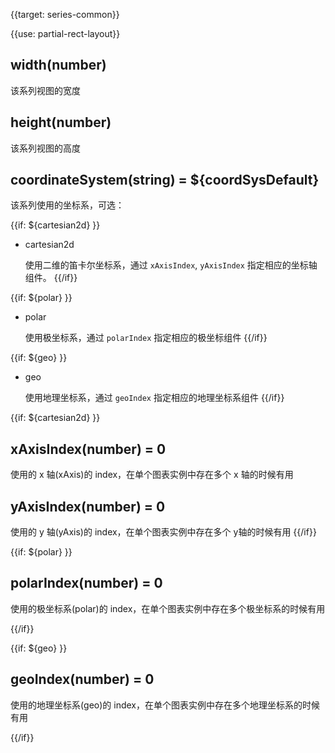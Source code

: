 {{target: series-common}}

{{use: partial-rect-layout}}

## width(number)

该系列视图的宽度

## height(number)

该系列视图的高度

## coordinateSystem(string) = ${coordSysDefault}

该系列使用的坐标系，可选：

{{if: ${cartesian2d} }}

+ cartesian2d

    使用二维的笛卡尔坐标系，通过 `xAxisIndex`, `yAxisIndex` 指定相应的坐标轴组件。
{{/if}}

{{if: ${polar} }}

+ polar

    使用极坐标系，通过 `polarIndex` 指定相应的极坐标组件
{{/if}}

{{if: ${geo} }}

+ geo

    使用地理坐标系，通过 `geoIndex` 指定相应的地理坐标系组件
{{/if}}



{{if: ${cartesian2d} }}
## xAxisIndex(number) = 0

使用的 x 轴(xAxis)的 index，在单个图表实例中存在多个 x 轴的时候有用

## yAxisIndex(number) = 0

使用的 y 轴(yAxis)的 index，在单个图表实例中存在多个 y轴的时候有用
{{/if}}



{{if: ${polar} }}
## polarIndex(number) = 0

使用的极坐标系(polar)的 index，在单个图表实例中存在多个极坐标系的时候有用

{{/if}}



{{if: ${geo} }}
## geoIndex(number) = 0

使用的地理坐标系(geo)的 index，在单个图表实例中存在多个地理坐标系的时候有用

{{/if}}